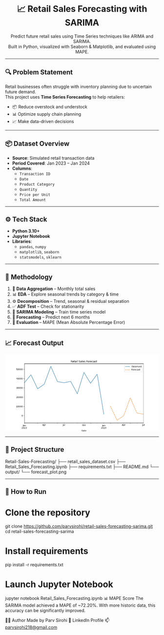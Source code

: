 <h1 align="center">📈 Retail Sales Forecasting with SARIMA</h1>
<p align="center">
  Predict future retail sales using Time Series techniques like ARIMA and SARIMA.<br>
  Built in Python, visualized with Seaborn & Matplotlib, and evaluated using MAPE.
</p>

---

## 🔍 Problem Statement

Retail businesses often struggle with inventory planning due to uncertain future demand.  
This project uses **Time Series Forecasting** to help retailers:

- 📦 Reduce overstock and understock  
- 📊 Optimize supply chain planning  
- 📈 Make data-driven decisions  

---

## 📦 Dataset Overview

- **Source**: Simulated retail transaction data  
- **Period Covered**: Jan 2023 – Jan 2024  
- **Columns**:
  - `Transaction ID`
  - `Date`
  - `Product Category`
  - `Quantity`
  - `Price per Unit`
  - `Total Amount`

---

## ⚙️ Tech Stack

- **Python 3.10+**
- **Jupyter Notebook**
- **Libraries**:
  - `pandas`, `numpy`
  - `matplotlib`, `seaborn`
  - `statsmodels`, `sklearn`

---

## 🧠 Methodology

1. 📅 **Data Aggregation** – Monthly total sales  
2. 📊 **EDA** – Explore seasonal trends by category & time  
3. ⚙️ **Decomposition** – Trend, seasonal & residual separation  
4. ✅ **ADF Test** – Check for stationarity  
5. 🔁 **SARIMA Modeling** – Train time series model  
6. 🔮 **Forecasting** – Predict next 6 months  
7. 🧪 **Evaluation** – MAPE (Mean Absolute Percentage Error)

---

## 📈 Forecast Output

<img src="output/forecast_plot.png" alt="Retail Sales Forecast" width="700"/>

---

## 📁 Project Structure

Retail-Sales-Forecasting/
├── retail_sales_dataset.csv
├── Retail_Sales_Forecasting.ipynb
├── requirements.txt
├── README.md
└── output/
└── forecast_plot.png

---

## 🚀 How to Run

# Clone the repository
git clone https://github.com/parvsirohi/retail-sales-forecasting-sarima.git
cd retail-sales-forecasting-sarima

# Install requirements
pip install -r requirements.txt

# Launch Jupyter Notebook
jupyter notebook Retail_Sales_Forecasting.ipynb
📊 MAPE Score
The SARIMA model achieved a MAPE of ~72.20%.
With more historic data, this accuracy can be significantly improved.

👨‍💻 Author
Made by Parv Sirohi
🔗 LinkedIn Profile
📫 parvsirohi218@gmail.com
